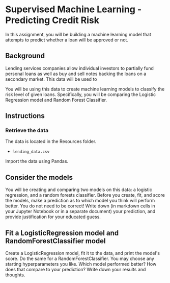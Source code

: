 # Supervised Machine Learning - Predicting Credit Risk

In this assignment, you will be building a machine learning model that attempts to predict whether a loan will be approved or not. 

## Background

Lending services companies allow individual investors to partially fund personal loans as well as buy and sell notes backing the loans on a secondary market. This data will be used to 

You will be using this data to create machine learning models to classify the risk level of given loans. Specifically, you will be comparing the Logistic Regression model and Random Forest Classifier.

## Instructions

### Retrieve the data

The data is located in the Resources folder.

* `lending_data.csv`

Import the data using Pandas.

## Consider the models

You will be creating and comparing two models on this data: a logistic regression, and a random forests classifier. Before you create, fit, and score the models, make a prediction as to which model you think will perform better. You do not need to be correct! Write down (in markdown cells in your Jupyter Notebook or in a separate document) your prediction, and provide justification for your educated guess.

## Fit a LogisticRegression model and RandomForestClassifier model

Create a LogisticRegression model, fit it to the data, and print the model's score. Do the same for a RandomForestClassifier. You may choose any starting hyperparameters you like. Which model performed better? How does that compare to your prediction? Write down your results and thoughts.





